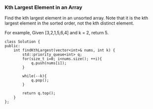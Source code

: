 ###  Kth Largest Element in an Array

Find the kth largest element in an unsorted array. Note that it is the kth largest element in the sorted order, not the kth distinct element.

For example,
Given [3,2,1,5,6,4] and k = 2, return 5.

```
class Solution {
public:
    int findKthLargest(vector<int>& nums, int k) {
        std::priority_queue<int> q;
        for(size_t i=0; i<nums.size(); ++i){
            q.push(nums[i]);
        }
        
        while(--k){
            q.pop();
        }
        
        return q.top();
    }
};
```
